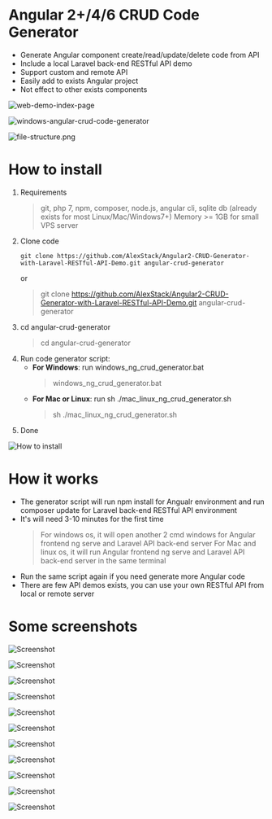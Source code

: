 # Angular 2+/4/6 CRUD Code Generator
- Generate Angular component create/read/update/delete code from API
- Include a local Laravel back-end RESTful API demo
- Support custom and remote API 
- Easily add to exists Angular project
- Not effect to other exists components

![web-demo-index-page](https://raw.githubusercontent.com/AlexStack/Angular2-CRUD-Generator-with-Laravel-RESTful-API-Demo/master/docs/images/web-demo-index-page-003.png)

![windows-angular-crud-code-generator](https://raw.githubusercontent.com/AlexStack/Angular2-CRUD-Generator-with-Laravel-RESTful-API-Demo/master/docs/images/windows-angular-crud-code-generator-002.png)

![file-structure.png](https://raw.githubusercontent.com/AlexStack/Angular2-CRUD-Generator-with-Laravel-RESTful-API-Demo/master/docs/images/file-structure.png)


# How to install
1. Requirements
    > git, php 7, npm, composer, node.js, angular cli, sqlite db (already exists for most Linux/Mac/Windows7+)
    > Memory >= 1GB for small VPS server
2. Clone code
    ```
    git clone https://github.com/AlexStack/Angular2-CRUD-Generator-with-Laravel-RESTful-API-Demo.git angular-crud-generator
    ```
    or
    > git clone https://github.com/AlexStack/Angular2-CRUD-Generator-with-Laravel-RESTful-API-Demo.git angular-crud-generator
3. cd angular-crud-generator
    > cd angular-crud-generator
4. Run code generator script:
    - **For Windows**: run windows_ng_crud_generator.bat
        > windows_ng_crud_generator.bat
    - **For Mac or Linux**: run sh ./mac_linux_ng_crud_generator.sh
        > sh ./mac_linux_ng_crud_generator.sh
5. Done

![How to install](https://raw.githubusercontent.com/AlexStack/Angular2-CRUD-Generator-with-Laravel-RESTful-API-Demo/master/docs/images/how-to-install.png)

# How it works
- The generator script will run npm install for Angualr environment and run composer update for Laravel back-end RESTful API environment
- It's will need 3-10 minutes for the first time
    > For windows os, it will open another 2 cmd windows for Angular frontend ng serve and Laravel API back-end server
    > For Mac and linux os, it will run Angular frontend ng serve and Laravel API back-end server in the same terminal
- Run the same script again if you need generate more Angular code
- There are few API demos exists, you can use your own RESTful API from local or remote server

# Some screenshots

![Screenshot](https://raw.githubusercontent.com/AlexStack/Angular2-CRUD-Generator-with-Laravel-RESTful-API-Demo/master/docs/images/windows-angular-crud-code-generator-001.png)

![Screenshot](https://raw.githubusercontent.com/AlexStack/Angular2-CRUD-Generator-with-Laravel-RESTful-API-Demo/master/docs/images/windows-angular-crud-code-generator-001-result.png)

![Screenshot](https://raw.githubusercontent.com/AlexStack/Angular2-CRUD-Generator-with-Laravel-RESTful-API-Demo/master/docs/images/web-demo-index-page-001.png)

![Screenshot](https://raw.githubusercontent.com/AlexStack/Angular2-CRUD-Generator-with-Laravel-RESTful-API-Demo/master/docs/images/web-demo-index-page-002-search.png)

![Screenshot](https://raw.githubusercontent.com/AlexStack/Angular2-CRUD-Generator-with-Laravel-RESTful-API-Demo/master/docs/images/web-demo-detail-page-001.png)

![Screenshot](https://raw.githubusercontent.com/AlexStack/Angular2-CRUD-Generator-with-Laravel-RESTful-API-Demo/master/docs/images/web-demo-edit-page-001.png)

![Screenshot](https://raw.githubusercontent.com/AlexStack/Angular2-CRUD-Generator-with-Laravel-RESTful-API-Demo/master/docs/images/web-demo-delete.png)

![Screenshot](https://raw.githubusercontent.com/AlexStack/Angular2-CRUD-Generator-with-Laravel-RESTful-API-Demo/master/docs/images/windows-angular-crud-code-generator-002.png)

![Screenshot](https://raw.githubusercontent.com/AlexStack/Angular2-CRUD-Generator-with-Laravel-RESTful-API-Demo/master/docs/images/windows-angular-crud-code-generator-002-result.png)



![Screenshot](https://raw.githubusercontent.com/AlexStack/Angular2-CRUD-Generator-with-Laravel-RESTful-API-Demo/master/docs/images/web-demo-index-page-003.png)


![Screenshot](https://raw.githubusercontent.com/AlexStack/Angular2-CRUD-Generator-with-Laravel-RESTful-API-Demo/master/docs/images/windows-angular-crud-code-generator-003-own-api.png)